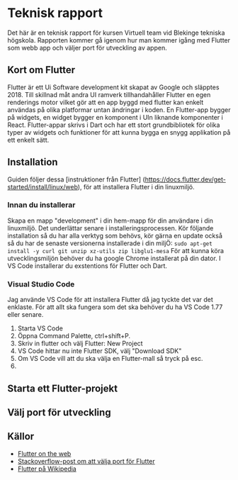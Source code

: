 # Teknisk rapport

Det här är en teknisk rapport för kursen Virtuell team vid Blekinge tekniska högskola. 
Rapporten kommer gå igenom hur man kommer igång med Flutter som webb app och väljer port för utveckling av appen.

## Kort om Flutter

Flutter är ett Ui Software development kit skapat av Google och släpptes 2018. Till skillnad måt andra UI ramverk 
tillhandahåller Flutter en egen renderings motor vilket gör att en app byggd med flutter kan enkelt användas på 
olika platformar untan ändringar i koden. En Flutter-app bygger på widgets, en widget bygger en komponent i UIn 
liknande komponenter i React.
Flutter-appar skrivs i Dart och har ett stort grundbibliotek för olika typer av widgets och funktioner för att kunna
bygga en snygg applikation på ett enkelt sätt.

## Installation

Guiden följer dessa [instruktioner från Flutter] (https://docs.flutter.dev/get-started/install/linux/web), för att installera Flutter i din linuxmiljö.

### Innan du installerar

Skapa en mapp "development" i din hem-mapp för din användare i din linuxmiljö. Det underlättar senare i installeringsprocessen.
Kör följande installation så du har alla verktyg som behövs, kör gärna en update också så du har de senaste versionerna installerade i din miljÖ:
`sudo apt-get install -y curl git unzip xz-utils zip libglu1-mesa`
För att kunna köra utvecklingsmiljön behöver du ha google Chrome installerat på din dator.
I VS Code installerar du exstentions för Flutter och Dart. 


### Visual Studio Code

Jag använde VS Code för att installera Flutter då jag tyckte det var det enklaste. För att allt ska fungera som det ska behöver du ha VS Code 1.77 eller senare. 

1. Starta VS Code
2. Öppna Command Palette, ctrl+shift+P.
3. Skriv in flutter och välj Flutter: New Project
4. VS Code hittar nu inte Flutter SDK, välj "Download SDK"
5. Om VS Code vill att du ska välja en Flutter-mall så tryck på esc.
6. 





### 

## Starta ett Flutter-projekt

## Välj port för utveckling

## Källor

- [Flutter on the web](https://flutter.dev/multi-platform/web)
- [Stackoverflow-post om att välja port för Flutter](https://stackoverflow.com/questions/58248277/how-to-specify-a-port-number-while-running-flutter-web)
- [Flutter på Wikipedia](https://en.wikipedia.org/wiki/Flutter_(software))
